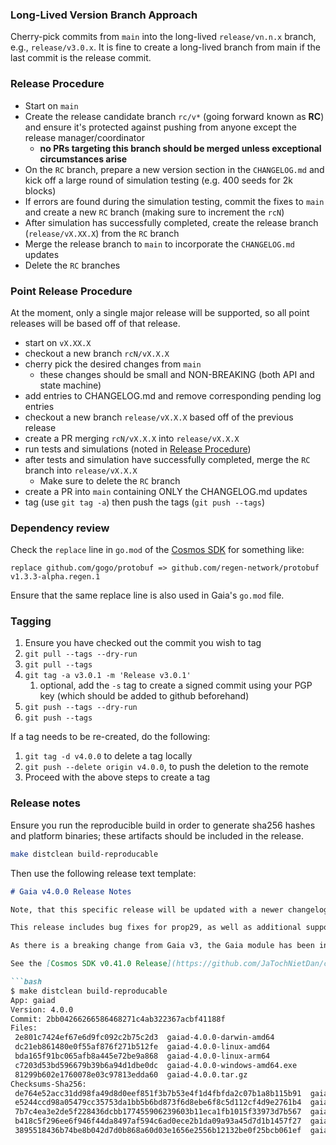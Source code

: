 
### Long-Lived Version Branch Approach

Cherry-pick commits from `main` into the long-lived `release/vn.n.x` branch, e.g., `release/v3.0.x`. 
It is fine to create a long-lived branch from main if the last commit is the release commit.

### Release Procedure

- Start on `main`
- Create the release candidate branch `rc/v*` (going forward known as **RC**)
  and ensure it's protected against pushing from anyone except the release
  manager/coordinator
    - **no PRs targeting this branch should be merged unless exceptional circumstances arise**
- On the `RC` branch, prepare a new version section in the `CHANGELOG.md` and
  kick off a large round of simulation testing (e.g. 400 seeds for 2k blocks)
- If errors are found during the simulation testing, commit the fixes to `main`
  and create a new `RC` branch (making sure to increment the `rcN`)
- After simulation has successfully completed, create the release branch
  (`release/vX.XX.X`) from the `RC` branch
- Merge the release branch to `main` to incorporate the `CHANGELOG.md` updates
- Delete the `RC` branches

### Point Release Procedure

At the moment, only a single major release will be supported, so all point
releases will be based off of that release.

- start on `vX.XX.X`
- checkout a new branch `rcN/vX.X.X`
- cherry pick the desired changes from `main`
    - these changes should be small and NON-BREAKING (both API and state machine)
- add entries to CHANGELOG.md and remove corresponding pending log entries
- checkout a new branch `release/vX.X.X` based off of the previous release
- create a PR merging `rcN/vX.X.X` into `release/vX.X.X`
- run tests and simulations (noted in [Release Procedure](#release-procedure))
- after tests and simulation have successfully completed, merge the `RC` branch into `release/vX.X.X`
    - Make sure to delete the `RC` branch
- create a PR into `main` containing ONLY the CHANGELOG.md updates
- tag (use `git tag -a`) then push the tags (`git push --tags`)

### Dependency review

Check the `replace` line in `go.mod` of the [Cosmos SDK](https://github.com/JaTochNietDan/cosmos-sdk/blob/master/go.mod) for something like:
```
replace github.com/gogo/protobuf => github.com/regen-network/protobuf v1.3.3-alpha.regen.1
```
Ensure that the same replace line is also used in Gaia's `go.mod` file.

### Tagging

1. Ensure you have checked out the commit you wish to tag
1. `git pull --tags --dry-run`
1. `git pull --tags`
1. `git tag -a v3.0.1 -m 'Release v3.0.1'`
   1. optional, add the `-s` tag to create a signed commit using your PGP key (which should be added to github beforehand)
1. `git push --tags --dry-run`
1. `git push --tags`

If a tag needs to be re-created, do the following:
1. `git tag -d v4.0.0` to delete a tag locally
1. `git push --delete origin v4.0.0`, to push the deletion to the remote
1. Proceed with the above steps to create a tag

### Release notes

Ensure you run the reproducible build in order to generate sha256 hashes and platform binaries; 
these artifacts should be included in the release.

```bash
make distclean build-reproducable
```

Then use the following release text template:

```markdown
# Gaia v4.0.0 Release Notes

Note, that this specific release will be updated with a newer changelog, and the below hashes and binaries will also be updated.

This release includes bug fixes for prop29, as well as additional support for IBC and Ledger signing.

As there is a breaking change from Gaia v3, the Gaia module has been incremented to v4.

See the [Cosmos SDK v0.41.0 Release](https://github.com/JaTochNietDan/cosmos-sdk/releases/tag/v0.41.0) for details.

```bash
$ make distclean build-reproducable
App: gaiad
Version: 4.0.0
Commit: 2bb04266266586468271c4ab322367acbf41188f
Files:
 2e801c7424ef67e6d9fc092c2b75c2d3  gaiad-4.0.0-darwin-amd64
 dc21eb861480e0f55af876f271b512fe  gaiad-4.0.0-linux-amd64
 bda165f91bc065afb8a445e72be9a868  gaiad-4.0.0-linux-arm64
 c7203d53bd596679b39b6a94d1dbe0dc  gaiad-4.0.0-windows-amd64.exe
 81299b602e1760078e03c97813edda60  gaiad-4.0.0.tar.gz
Checksums-Sha256:
 de764e52acc31dd98fa49d8d0eef851f3b7b53e4f1d4fbfda2c07b1a8b115b91  gaiad-4.0.0-darwin-amd64
 e5244ccd98a05479cc35753da1bb5b6bd873f6d8ebe6f8c5d112cf4d9e2761b4  gaiad-4.0.0-linux-amd64
 7b7c4ea3e2de5f228436dcbb177455906239603b11eca1fb1015f33973d7b567  gaiad-4.0.0-linux-arm64
 b418c5f296ee6f946f44da8497af594c6ad0ece2b1da09a93a45d7d1b1457f27  gaiad-4.0.0-windows-amd64.exe
 3895518436b74be8b042d7d0b868a60d03e1656e2556b12132be0f25bcb061ef  gaiad-4.0.0.tar.gz
```


